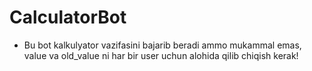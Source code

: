 # CalculatorBot
- Bu bot kalkulyator vazifasini bajarib beradi ammo mukammal emas, value va old_value ni har bir user uchun alohida qilib chiqish kerak!
